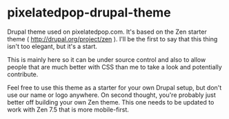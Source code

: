pixelatedpop-drupal-theme
=========================

Drupal theme used on pixelatedpop.com. It's based on the Zen starter theme ( http://drupal.org/project/zen ).  I'll be the first to say that this thing isn't too elegant, but it's a start.

This is mainly here so it can be under source control and also to allow people that are much better with CSS than me to take a look and potentially contribute.

Feel free to use this theme as a starter for your own Drupal setup, but don't use our name or logo anywhere.  On second thought, you're probably just better off building your own Zen theme.  This one needs to be updated to work with Zen 7.5 that is more mobile-first.